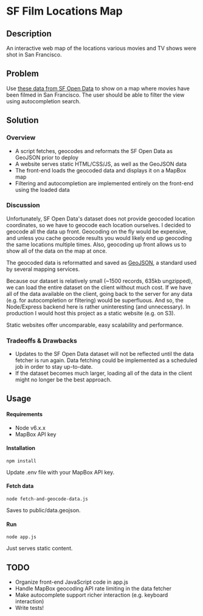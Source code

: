 SF Film Locations Map
=====================

## Description

An interactive web map of the locations various movies and TV shows were shot in San Francisco.

## Problem

Use [these data from SF Open Data](https://data.sfgov.org/Culture-and-Recreation/Film-Locations-in-San-Francisco/yitu-d5am) to show on a map where movies have been filmed in San Francisco. The user should be able to filter the view using autocompletion search.

## Solution

### Overview

- A script fetches, geocodes and reformats the SF Open Data as GeoJSON prior to deploy
- A website serves static HTML/CSS/JS, as well as the GeoJSON data
- The front-end loads the geocoded data and displays it on a MapBox map
- Filtering and autocompletion are implemented entirely on the front-end using the loaded data

### Discussion

Unfortunately, SF Open Data's dataset does not provide geocoded location coordinates, so we have to geocode each location ourselves. I decided to geocode all the data up front. Geocoding on the fly would be expensive, and unless you cache geocode results you would likely end up geocoding the same locations multiple times. Also, geocoding up front allows us to show all of the data on the map at once.

The geocoded data is reformatted and saved as [GeoJSON](http://geojson.org/), a standard used by several mapping services.

Because our dataset is relatively small (~1500 records, 635kb ungzipped), we can load the entire dataset on the client without much cost. If we have all of the data available on the client, going back to the server for any data (e.g. for autocompletion or filtering) would be superfluous. And so, the Node/Express backend here is rather uninteresting (and unnecessary). In production I would host this project as a static website (e.g. on S3).

Static websites offer uncomparable, easy scalability and performance. 

### Tradeoffs & Drawbacks

- Updates to the SF Open Data dataset will not be reflected until the data fetcher is run again. Data fetching could be implemented as a scheduled job in order to stay up-to-date.
- If the dataset becomes much larger, loading all of the data in the client might no longer be the best approach.

## Usage

#### Requirements

- Node v6.x.x
- MapBox API key

#### Installation

```
npm install
```

Update .env file with your MapBox API key.

#### Fetch data

```
node fetch-and-geocode-data.js
```

Saves to public/data.geojson.

#### Run

```
node app.js
```

Just serves static content.

## TODO

- Organize front-end JavaScript code in app.js
- Handle MapBox geocoding API rate limiting in the data fetcher
- Make autocomplete support richer interaction (e.g. keyboard interaction)
- Write tests!
